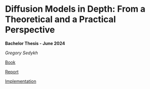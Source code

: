 # Diffusion Models in Depth: From a Theoretical and a Practical Perspective

**Bachelor Thesis - June 2024**

_Gregory Sedykh_

[Book](https://gregorysedykh.github.io/diffusion-models-in-depth)

[Report](Report/Report.pdf)

[Implementation](DMID.ipynb)

